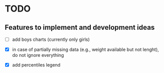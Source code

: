 TODO
====

Features to implement and development ideas
-------------------------------------------

- [ ] add boys charts (currently only girls)
- [x] in case of partially missing data (e.g., weight available but not lenght), do not ignore everything
- [x] add percentiles legend

